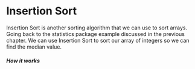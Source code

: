 # Insertion Sort
Insertion Sort is another sorting algorithm that we can use to sort arrays. Going back to the statistics package example discussed in the previous chapter. We can use Insertion Sort to sort our array of integers so we can find the median value. 


##### How it works
